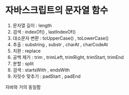 # 자바스크립트의 문자열 함수
1. 문자열 길이 : length
2. 검색 : indexOf() , lastIndexOf()
3. 대소문자 변환 : toUpperCase() , toLowerCase()
4. 추출 : substring , substr , charAt , charCodeAt 
5. 치환 : replace 
6. 공백 제거 : trim , trimLeft, trimRight, trimStart, trimEnd
7. 분할 : split
8. 검색 : startsWith , endsWith
9. 자릿수 맞추기 : padStart , padEnd


자바와 거의 동일함 

